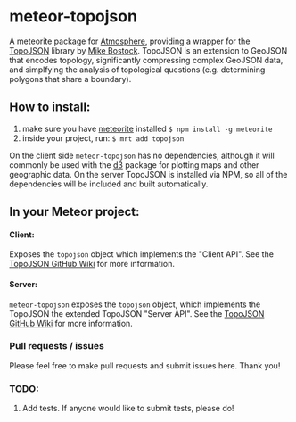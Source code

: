 # meteor-topojson

A meteorite package for [Atmosphere](https://atmosphere.meteor.com), providing a wrapper for the [TopoJSON](https://github.com/mbostock/topojson/wiki) library by [Mike Bostock](https://github.com/mbostock).  TopoJSON is an extension to GeoJSON that encodes topology, significantly compressing complex GeoJSON data, and simplfying the analysis of topological questions (e.g. determining polygons that share a boundary).

## How to install:
1. make sure you have [meteorite](https://github.com/oortcloud/meteorite) installed
    `$ npm install -g meteorite`
2. inside your project, run:
    `$ mrt add topojson`

On the client side `meteor-topojson` has no dependencies, although it will commonly be used with the [d3](https://atmosphere.meteor.com/package/d3) package for plotting maps and other geographic data.  On the server TopoJSON is installed via NPM, so all of the dependencies will be included and built automatically.

## In your Meteor project:

#### Client:
Exposes the `topojson` object which implements the "Client API". See the [TopoJSON GitHub Wiki](https://github.com/mbostock/topojson/wiki/API-Reference#wiki-client-api) for more information.

#### Server:
`meteor-topojson` exposes the `topojson` object, which implements the TopoJSON the extended TopoJSON "Server API".  See the [TopoJSON GitHub Wiki](https://github.com/mbostock/topojson/wiki/API-Reference#wiki-server-api) for more information.

### Pull requests / issues
Please feel free to make pull requests and submit issues here. Thank you!

### TODO:
1. Add tests. If anyone would like to submit tests, please do!
